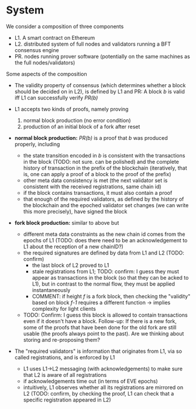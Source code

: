 # System

We consider a composition of three components
- L1. A smart contract on Ethereum
- L2. distributed system of full nodes and validators running a BFT consensus engine
- PR. nodes running prover software (potentially on the same machines as the full nodes/validators)

Some aspects of the composition
- The validity property of consensus (which determines whether a block should be decided on in L2), is defined by L1 and PR: A block _b_ is valid iff L1 can successfully verify _PR(b)_
- L1 accepts two kinds of proofs, namely proving
    1. normal block production (no error condition)
    2. production of an initial block of a fork after reset
- **normal block production:** _PR(b)_ is a proof that _b_ was produced properly, including
    - the state transition encoded in _b_ is consistent with the transactions in the block (TODO: not sure. can be polished) and the complete history of transaction in the prefix of the blockchain (iteratively, that is, one can apply a proof of a block to the proof of the prefix)
    - other meta data consistency is met (the next validator set is consistent with the received registrations, same chain id)
    - if the block contains transactions, it must also contain a proof
    - that enough of the required validators, as defined by the history of the blockchain and the epoched validator set changes (we can write this more precisely), have signed the block
- **fork block production:** similar to above but
    - different meta data constraints as the new chain id comes from the epochs of L1 (TODO: does there need to be an acknowledgement to L1 about the reception of a new chainID?)
    - the required signatures are defined by data from L1 and L2 (TODO: confirm) 
        - the last block of L2 proved to L1
        - stale registrations from L1; TODO: confirm: I guess they must appear as transactions in the block (so that they can be acked to L1), but in contrast to the normal flow, they must be applied instantaneously
        - COMMENT: if height _f_ is a fork block, then checking the "validity" based on block _f-1_ requires a different function -> implies complexity for light clients 
    - TODO: Confirm: I guess this block is allowed to contain transactions even if it doesn't have a block. Follow-up: If there is a new fork, some of the proofs that have been done for the old fork are still usable (the proofs always point to the past). Are we thinking about storing and re-proposing them?


- The "required validators" is information that originates from L1, via so called registrations, and is enforced by L1
    - L1 uses L1->L2 messaging (with acknowledgements) to make sure that L2 is aware of all registrations
    - if acknowledgements time out (in terms of EVE epochs)
    - intuitively, L1 observes whether all its registrations are mirrored on L2 (TODO: confirm, by checking the proof, L1 can check that a specific registration appeared in L2)

